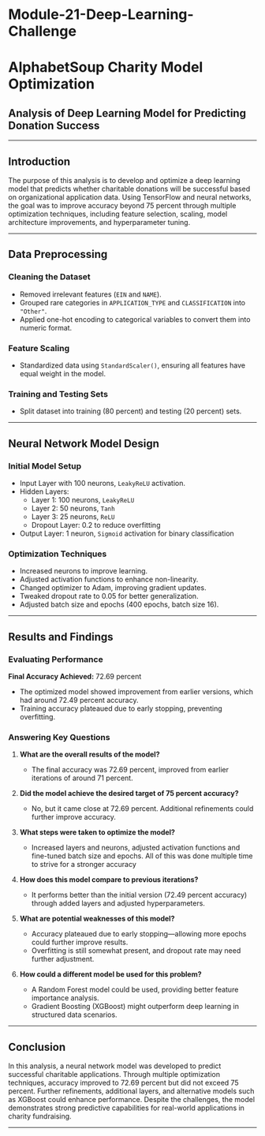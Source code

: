 # Module-21-Deep-Learning-Challenge


# **AlphabetSoup Charity Model Optimization**
## **Analysis of Deep Learning Model for Predicting Donation Success**

---

## **Introduction**
The purpose of this analysis is to develop and optimize a deep learning model that predicts whether charitable donations will be successful based on organizational application data. Using TensorFlow and neural networks, the goal was to improve accuracy beyond 75 percent through multiple optimization techniques, including feature selection, scaling, model architecture improvements, and hyperparameter tuning.

---

## **Data Preprocessing**
### **Cleaning the Dataset**
- Removed irrelevant features (`EIN` and `NAME`).  
- Grouped rare categories in `APPLICATION_TYPE` and `CLASSIFICATION` into `"Other"`.  
- Applied one-hot encoding to categorical variables to convert them into numeric format.  

### **Feature Scaling**
- Standardized data using `StandardScaler()`, ensuring all features have equal weight in the model.  

### **Training and Testing Sets**
- Split dataset into training (80 percent) and testing (20 percent) sets.  

---

## **Neural Network Model Design**
### **Initial Model Setup**
- Input Layer with 100 neurons, `LeakyReLU` activation.  
- Hidden Layers:  
  - Layer 1: 100 neurons, `LeakyReLU`  
  - Layer 2: 50 neurons, `Tanh`  
  - Layer 3: 25 neurons, `ReLU`  
  - Dropout Layer: 0.2 to reduce overfitting  
- Output Layer: 1 neuron, `Sigmoid` activation for binary classification  

### **Optimization Techniques**
- Increased neurons to improve learning.  
- Adjusted activation functions to enhance non-linearity.  
- Changed optimizer to Adam, improving gradient updates.  
- Tweaked dropout rate to 0.05 for better generalization.  
- Adjusted batch size and epochs (400 epochs, batch size 16).  

---

## **Results and Findings**
### **Evaluating Performance**
**Final Accuracy Achieved:** 72.69 percent  
- The optimized model showed improvement from earlier versions, which had around 72.49 percent accuracy.  
- Training accuracy plateaued due to early stopping, preventing overfitting.  

### **Answering Key Questions**
1. **What are the overall results of the model?**  
   - The final accuracy was 72.69 percent, improved from earlier iterations of around 71 percent.  

2. **Did the model achieve the desired target of 75 percent accuracy?**  
   - No, but it came close at 72.69 percent. Additional refinements could further improve accuracy.  

3. **What steps were taken to optimize the model?**  
   - Increased layers and neurons, adjusted activation functions and fine-tuned batch size and epochs. All of this was done multiple time to strive for a stronger accuracy

4. **How does this model compare to previous iterations?**  
   - It performs better than the initial version (72.49 percent accuracy) through added layers and adjusted hyperparameters.  

5. **What are potential weaknesses of this model?**  
   - Accuracy plateaued due to early stopping—allowing more epochs could further improve results.  
   - Overfitting is still somewhat present, and dropout rate may need further adjustment.  

6. **How could a different model be used for this problem?**  
   - A Random Forest model could be used, providing better feature importance analysis.  
   - Gradient Boosting (XGBoost) might outperform deep learning in structured data scenarios.  

---

## **Conclusion**
In this analysis, a neural network model was developed to predict successful charitable applications. Through multiple optimization techniques, accuracy improved to 72.69 percent but did not exceed 75 percent. Further refinements, additional layers, and alternative models such as XGBoost could enhance performance. Despite the challenges, the model demonstrates strong predictive capabilities for real-world applications in charity fundraising.

---
